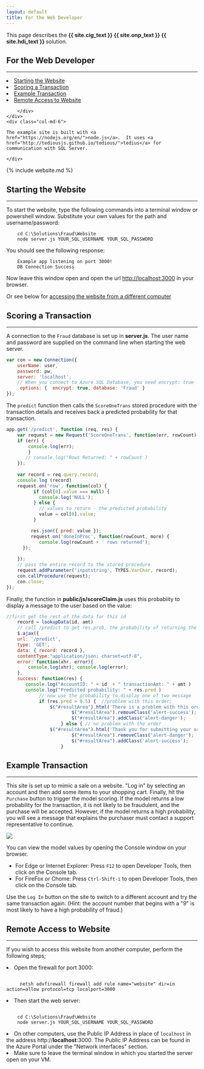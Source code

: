```yaml
---
layout: default
title: For the Web Developer
---
```

<div class="alert alert-success" role="alert"> This page describes the 
<strong>
<span class="cig">{{ site.cig_text }}</span>
<span class="onp">{{ site.onp_text }}</span>
<span class="hdi">{{ site.hdi_text }}</span> 
</strong>
solution.
</div> 

## For the Web Developer
------------------------------
<div class="row">
    <div class="col-md-6">
        <div class="toc">
          <li><a href="#starting">Starting the Website</a></li>
          <li><a href="#scoring">Scoring a Transaction</a></li>
          <li><a href="#example">Example Transaction</a></li>
          <li><a href="#remoteaccess">Remote Access to Website</a></li>

        </div>
    </div>
    <div class="col-md-6">

    The example site is built with <a href="https://nodejs.org/en/">node.js</a>.  It uses <a href="http://tediousjs.github.io/tedious/">tedius</a> for communication with SQL Server.  

    </div>
</div>

{% include website.md %}

<a id="starting" />

<h2>Starting the Website</h2>
<hr/>
To start the website, type the following commands into  a terminal window or powershell window.  Substitute your own values for <span class="onp">the path and </span> username/password:

```
    cd C:\Solutions\Fraud\Website
    node server.js YOUR_SQL_USERNAME YOUR_SQL_PASSWORD
```

You should see the following response:

```
    Example app listening on port 3000!
    DB Connection Success
```

Now leave this window open and open the url [http://localhost:3000](http://localhost:3000) in your browser.  

<span class="cig">Or see below for <a href="#remoteaccess">accessing the website from a different computer</a>
</span>

<a id="scoring" />
<h2>Scoring a Transaction</h2>
<hr/>

A connection to the `Fraud` database is set up in  **server.js**.  The user name and password are supplied on the command line when starting the web server.

```javascript
var con = new Connection({ 
	userName: user,
    password: pw,
    server: 'localhost',
    // When you connect to Azure SQL Database, you need encrypt: true
     options: {  encrypt: true, database: 'Fraud' }
});
```

The `predict` function then calls the `ScoreOneTrans` stored procedure with the transaction details and receives back a predicted probability for that transaction.

```javascript
app.get('/predict', function (req, res) {
    var request = new Request('ScoreOneTrans', function(err, rowCount) {
    if (err) {
        console.log(err);
        }  
       // console.log("Rows Returned: " + rowCount )      
    });
    
    var record = req.query.record;
    console.log (record)
    request.on('row', function(col) {
          if (col[0].value === null) {
            console.log('NULL');
          } else {
            // values to return - the predicted probability
            value = col[0].value;   
          }

         res.json({ pred: value });
         request.on('doneInProc', function(rowCount, more) { 
            console.log(rowCount + ' rows returned'); 
      }); 
        
    });  
    // pass the entire record to the stored procedure
    request.addParameter('inputstring', TYPES.VarChar, record);
    con.callProcedure(request); 
    con.close; 
});
```

Finally, the function in  **public/js/scoreClaim.js** uses this probabiity to display a message to the user based on the value:

```javascript
//first get the rest of the data for this id
    record = lookupData(id, amt)
    // call /predict to get res.prob, the probability of returning the shipment
    $.ajax({
    url: '/predict',
    type: 'GET',
    data: { record: record },
    contentType:"application/json; charset=utf-8",
    error: function(xhr, error){
        console.log(xhr); console.log(error);
    }, 
    success: function(res) { 
       console.log("AccountID: " + id  + " transactionAmt: " + amt )
       console.log("Predicted probability: " + res.pred )
            // now use the probability to display one of two message 
            if (res.pred > 0.5) {  //problem with this order; 
                $("#resultArea").html('There is a problem with this order.  Please call 800-555-2222 for more information');
                        $("#resultArea").removeClass('alert-success');
                        $("#resultArea").addClass('alert-danger');
                    } else { // no problem with the order
                $("#resultArea").html('Thank you for submitting your order. You will receive an email with tracking information shortly.');
                        $("#resultArea").removeClass('alert-danger');
                        $("#resultArea").addClass('alert-success');
                    }
```


<a id="example" />
<h2> Example Transaction</h2>
<hr/>

This site is set up to mimic a sale on a website.  "Log in" by selecting an account and then add some items to your shopping cart.  Finally, hit the `Purchase` button to trigger the model scoring.  If the model returns a low probability for the transaction, it is not likely to be fraudulent, and the purchase will be accepted. However, if the model returns a high probability, you will see a message that explains the purchaser must contact a support representative to continue. 

<img src="images/webscore.png"/>

You can view the model values by opening the Console window on your browser.

* For Edge or Internet Explorer: Press `F12` to open Developer Tools, then click on the Console tab.
* For FireFox or Chome: Press `Ctrl-Shift-i` to open Developer Tools, then click on the Console tab.


Use the `Log In` button on the site to switch to a different account and try the same transaction again.  (Hint: the account number that begins with a "9" is most likely to have a high probability of fraud.)


<div class="cig" id="remoteaccess">
<h2> Remote Access to Website</h2>
<hr/>

If you wish to access this website from another computer, perform the following steps;

<li>  Open the firewall for port 3000:
<div class="highlighter-rouge"><pre class="highlight"><code> 
     netsh advfirewall firewall add rule name="website" dir=in action=allow protocol=tcp localport=3000 
</code></pre></div>
</li>
<li>  Then start the web server:
<div class="highlighter-rouge"><pre class="highlight"><code> 
    cd C:\Solutions\Fraud\Website
    node server.js YOUR_SQL_USERNAME YOUR_SQL_PASSWORD
</code></pre></div>
</li>
<li> On other computers, use the Public IP Address in place of <code>localhost</code> in the address http://<strong>localhost</strong>:3000.  The Public IP Address  can be found in the Azure Portal under the "Network interfaces" section.
</li>
<li> Make sure to leave the terminal window in which you started the server open on your VM.
</li>
</div>